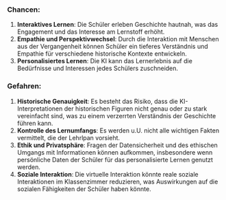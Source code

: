 
### Chancen:
1. **Interaktives Lernen**: Die Schüler erleben Geschichte hautnah, was das Engagement und das Interesse am Lernstoff erhöht.
2. **Empathie und Perspektivwechsel**: Durch die Interaktion mit Menschen aus der Vergangenheit können Schüler ein tieferes Verständnis und Empathie für verschiedene historische Kontexte entwickeln.
4. **Personalisiertes Lernen**: Die KI kann das Lernerlebnis auf die Bedürfnisse und Interessen jedes Schülers zuschneiden.

### Gefahren:
1. **Historische Genauigkeit**: Es besteht das Risiko, dass die KI-Interpretationen der historischen Figuren nicht genau oder zu stark vereinfacht sind, was zu einem verzerrten Verständnis der Geschichte führen kann.
2. **Kontrolle des Lernumfangs**: Es werden u.U. nicht alle wichtigen Fakten vermittelt, die der Lehrlpan vorsieht.
3. **Ethik und Privatsphäre**: Fragen der Datensicherheit und des ethischen Umgangs mit Informationen können aufkommen, insbesondere wenn persönliche Daten der Schüler für das personalisierte Lernen genutzt werden.
4. **Soziale Interaktion**: Die virtuelle Interaktion könnte reale soziale Interaktionen im Klassenzimmer reduzieren, was Auswirkungen auf die sozialen Fähigkeiten der Schüler haben könnte.



